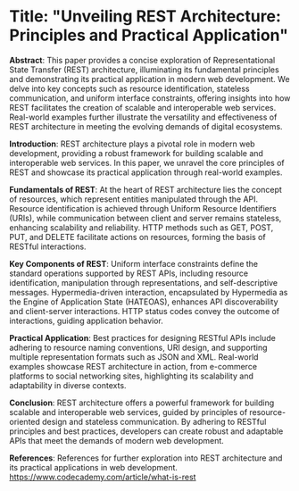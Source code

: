 # Title: "Unveiling REST Architecture: Principles and Practical Application"

**Abstract**:
This paper provides a concise exploration of Representational State Transfer (REST) architecture, illuminating its fundamental principles and demonstrating its practical application in modern web development. We delve into key concepts such as resource identification, stateless communication, and uniform interface constraints, offering insights into how REST facilitates the creation of scalable and interoperable web services. Real-world examples further illustrate the versatility and effectiveness of REST architecture in meeting the evolving demands of digital ecosystems.

**Introduction**:
REST architecture plays a pivotal role in modern web development, providing a robust framework for building scalable and interoperable web services. In this paper, we unravel the core principles of REST and showcase its practical application through real-world examples.

**Fundamentals of REST**:
At the heart of REST architecture lies the concept of resources, which represent entities manipulated through the API. Resource identification is achieved through Uniform Resource Identifiers (URIs), while communication between client and server remains stateless, enhancing scalability and reliability. HTTP methods such as GET, POST, PUT, and DELETE facilitate actions on resources, forming the basis of RESTful interactions.

**Key Components of REST**:
Uniform interface constraints define the standard operations supported by REST APIs, including resource identification, manipulation through representations, and self-descriptive messages. Hypermedia-driven interaction, encapsulated by Hypermedia as the Engine of Application State (HATEOAS), enhances API discoverability and client-server interactions. HTTP status codes convey the outcome of interactions, guiding application behavior.

**Practical Application**:
Best practices for designing RESTful APIs include adhering to resource naming conventions, URI design, and supporting multiple representation formats such as JSON and XML. Real-world examples showcase REST architecture in action, from e-commerce platforms to social networking sites, highlighting its scalability and adaptability in diverse contexts.

**Conclusion**:
REST architecture offers a powerful framework for building scalable and interoperable web services, guided by principles of resource-oriented design and stateless communication. By adhering to RESTful principles and best practices, developers can create robust and adaptable APIs that meet the demands of modern web development.

**References**:
References for further exploration into REST architecture and its practical applications in web development. https://www.codecademy.com/article/what-is-rest

